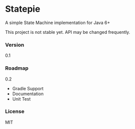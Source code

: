 Statepie
========

A simple State Machine implementation for Java 6+

This project is not stable yet. API may be changed frequently.

### Version
0.1

### Roadmap
0.2
* Gradle Support
* Documentation
* Unit Test

### License
MIT